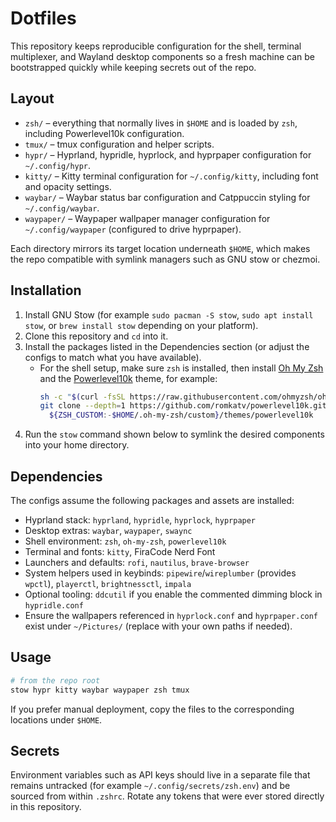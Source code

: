 # Dotfiles

This repository keeps reproducible configuration for the shell, terminal multiplexer, and Wayland desktop components so a fresh machine can be bootstrapped quickly while keeping secrets out of the repo.

## Layout
- `zsh/` – everything that normally lives in `$HOME` and is loaded by `zsh`, including Powerlevel10k configuration.
- `tmux/` – tmux configuration and helper scripts.
- `hypr/` – Hyprland, hypridle, hyprlock, and hyprpaper configuration for `~/.config/hypr`.
- `kitty/` – Kitty terminal configuration for `~/.config/kitty`, including font and opacity settings.
- `waybar/` – Waybar status bar configuration and Catppuccin styling for `~/.config/waybar`.
- `waypaper/` – Waypaper wallpaper manager configuration for `~/.config/waypaper` (configured to drive hyprpaper).

Each directory mirrors its target location underneath `$HOME`, which makes the repo compatible with symlink managers such as GNU stow or chezmoi.

## Installation
1. Install GNU Stow (for example `sudo pacman -S stow`, `sudo apt install stow`, or `brew install stow` depending on your platform).
2. Clone this repository and `cd` into it.
3. Install the packages listed in the Dependencies section (or adjust the configs to match what you have available).
   - For the shell setup, make sure `zsh` is installed, then install [Oh My Zsh](https://ohmyz.sh/#install) and the [Powerlevel10k](https://github.com/romkatv/powerlevel10k#oh-my-zsh) theme, for example:
     ```sh
     sh -c "$(curl -fsSL https://raw.githubusercontent.com/ohmyzsh/ohmyzsh/master/tools/install.sh)"
     git clone --depth=1 https://github.com/romkatv/powerlevel10k.git \
       ${ZSH_CUSTOM:-$HOME/.oh-my-zsh/custom}/themes/powerlevel10k
     ```
4. Run the `stow` command shown below to symlink the desired components into your home directory.

## Dependencies
The configs assume the following packages and assets are installed:

- Hyprland stack: `hyprland`, `hypridle`, `hyprlock`, `hyprpaper`
- Desktop extras: `waybar`, `waypaper`, `swaync`
- Shell environment: `zsh`, `oh-my-zsh`, `powerlevel10k`
- Terminal and fonts: `kitty`, FiraCode Nerd Font
- Launchers and defaults: `rofi`, `nautilus`, `brave-browser`
- System helpers used in keybinds: `pipewire`/`wireplumber` (provides `wpctl`), `playerctl`, `brightnessctl`, `impala`
- Optional tooling: `ddcutil` if you enable the commented dimming block in `hypridle.conf`
- Ensure the wallpapers referenced in `hyprlock.conf` and `hyprpaper.conf` exist under `~/Pictures/` (replace with your own paths if needed).

## Usage
```sh
# from the repo root
stow hypr kitty waybar waypaper zsh tmux
```
If you prefer manual deployment, copy the files to the corresponding locations under `$HOME`.

## Secrets
Environment variables such as API keys should live in a separate file that remains untracked (for example `~/.config/secrets/zsh.env`) and be sourced from within `.zshrc`. Rotate any tokens that were ever stored directly in this repository.
